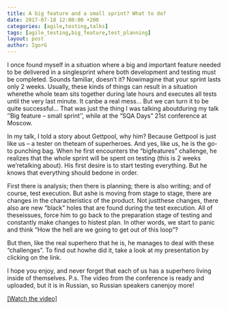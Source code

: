 ```yaml
---
title: A big feature and a small sprint? What to do?
date: 2017-07-18 12:00:00 +200
categories: [agile,testing,talks]
tags: [agile_testing,big_feature,test_planning]
layout: post
author: IgorG
---
```

I once found myself in a situation where a big and important feature needed to be delivered in a singlesprint where both development and testing must be completed. Sounds familiar, doesn’t it? Nowimagine that your sprint lasts only 2 weeks. Usually, these kinds of things can result in a situation wherethe whole team sits together during late hours and executes all tests until the very last minute. It canbe a real mess… But we can turn it to be quite successful… That was just the thing I was talking aboutduring my talk ‘’Big feature – small sprint’’, while at the “SQA Days” 21st conference at Moscow.

In my talk, I told a story about Gettpool, why him? Because Gettpool is just like us – a tester on theteam of superheroes. And yes, like us, he is the go-to punching bag. When he first encounters the “bigfeatures” challenge, he realizes that the whole sprint will be spent on testing (this is 2 weeks we’retalking about). His first desire is to start testing everything. But he knows that everything should bedone in order.

First there is analysis; then there is planning; there is also writing; and of course, test execution. But ashe is moving from stage to stage, there are changes in the characteristics of the product. Not justthese changes, there also are new “black” holes that are found during the test execution. All of theseissues, force him to go back to the preparation stage of testing and constantly make changes to histest plan. In other words, we start to panic and think “How the hell are we going to get out of this loop”?

But then, like the real superhero that he is, he manages to deal with these “challenges”. To find out howhe did it, take a look at my presentation by clicking on the
link.

I hope you enjoy, and never forget that each of us has a superhero living inside of themselves.
P.s. The video from the conference is ready and uploaded, but it is in Russian, so Russian speakers canenjoy more!

[[Watch the video]](https://vimeo.com/224282630)